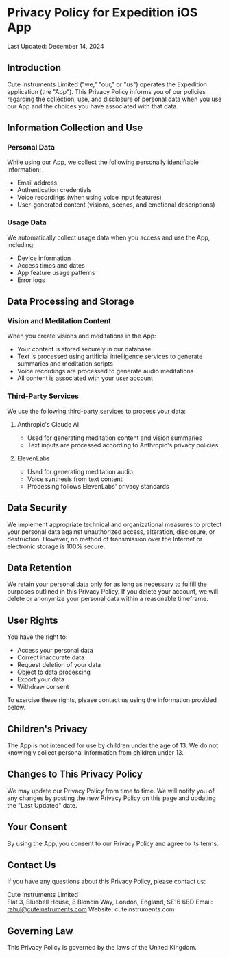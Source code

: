 # Privacy Policy for Expedition iOS App

Last Updated: December 14, 2024

## Introduction

Cute Instruments Limited ("we," "our," or "us") operates the Expedition application (the "App"). This Privacy Policy informs you of our policies regarding the collection, use, and disclosure of personal data when you use our App and the choices you have associated with that data.

## Information Collection and Use

### Personal Data

While using our App, we collect the following personally identifiable information:

- Email address
- Authentication credentials
- Voice recordings (when using voice input features)
- User-generated content (visions, scenes, and emotional descriptions)

### Usage Data

We automatically collect usage data when you access and use the App, including:

- Device information
- Access times and dates
- App feature usage patterns
- Error logs

## Data Processing and Storage

### Vision and Meditation Content

When you create visions and meditations in the App:

- Your content is stored securely in our database
- Text is processed using artificial intelligence services to generate summaries and meditation scripts
- Voice recordings are processed to generate audio meditations
- All content is associated with your user account

### Third-Party Services

We use the following third-party services to process your data:

1. Anthropic's Claude AI
   - Used for generating meditation content and vision summaries
   - Text inputs are processed according to Anthropic's privacy policies

2. ElevenLabs
   - Used for generating meditation audio
   - Voice synthesis from text content
   - Processing follows ElevenLabs' privacy standards

## Data Security

We implement appropriate technical and organizational measures to protect your personal data against unauthorized access, alteration, disclosure, or destruction. However, no method of transmission over the Internet or electronic storage is 100% secure.

## Data Retention

We retain your personal data only for as long as necessary to fulfill the purposes outlined in this Privacy Policy. If you delete your account, we will delete or anonymize your personal data within a reasonable timeframe.

## User Rights

You have the right to:

- Access your personal data
- Correct inaccurate data
- Request deletion of your data
- Object to data processing
- Export your data
- Withdraw consent

To exercise these rights, please contact us using the information provided below.

## Children's Privacy

The App is not intended for use by children under the age of 13. We do not knowingly collect personal information from children under 13.

## Changes to This Privacy Policy

We may update our Privacy Policy from time to time. We will notify you of any changes by posting the new Privacy Policy on this page and updating the "Last Updated" date.

## Your Consent

By using the App, you consent to our Privacy Policy and agree to its terms.

## Contact Us

If you have any questions about this Privacy Policy, please contact us:

Cute Instruments Limited  
Flat 3, Bluebell House, 8 Blondin Way, London, England, SE16 6BD
Email: rahul@cuteinstruments.com
Website: cuteinstruments.com

## Governing Law

This Privacy Policy is governed by the laws of the United Kingdom.
